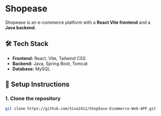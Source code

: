 # Shopease

Shopease is an e-commerce platform with a **React Vite frontend** and a **Java backend**.

## 🛠️ Tech Stack
- **Frontend:** React, Vite, Tailwind CSS
- **Backend:** Java, Spring Boot, Tomcat
- **Database:** MySQL

## 🚀 Setup Instructions
### 1. Clone the repository
```sh
git clone https://github.com/Siva2411/ShopEase-Ecommerce-Web-APP.git
